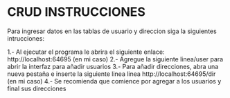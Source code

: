# CRUD INSTRUCCIONES

Para ingresar datos en las tablas de usuario y direccion siga la siguientes intrucciones:

1.- Al ejecutar el programa le abrira el siguiente enlace: http://localhost:64695 (en mi caso)
2.- Agregue la siguiente linea/user para abrir la interfaz para añadir usuarios
3.- Para añadir direcciones, abra una nueva pestaña e inserte la siguiente linea linea http://localhost:64695/dir (en mi caso)
4.- Se recomienda que comience por agregar a los usuarios y final sus direcciones
